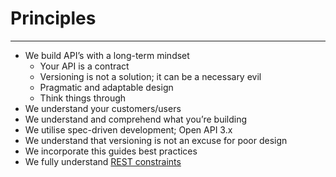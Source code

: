 # Principles

---

- We build API’s with a long-term mindset
  - Your API is a contract
  - Versioning is not a solution; it can be a necessary evil
  - Pragmatic and adaptable design
  - Think things through
- We understand your customers/users
- We understand and comprehend what you’re building
- We utilise spec-driven development; Open API 3.x
- We understand that versioning is not an excuse for poor design
- We incorporate this guides best practices
- We fully understand [REST constraints](reference/RestConstraints.md)
